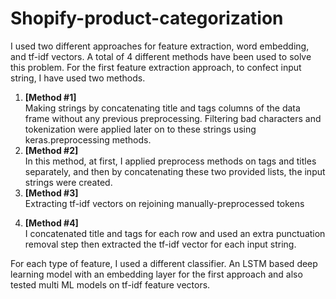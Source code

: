 # Shopify-product-categorization
I used two different approaches for feature extraction, word embedding, and tf-idf
vectors. A total of 4 different methods have been used to solve this problem.
For the first feature extraction approach, to confect input string, I have used two
methods.<br>
1. **[Method #1]**<br>
Making strings by concatenating title and tags columns of the data frame without
any previous preprocessing. Filtering bad characters and tokenization were
applied later on to these strings using keras.preprocessing methods.
2. **[Method #2]**<br>
In this method, at first, I applied preprocess methods on tags and titles
separately, and then by concatenating these two provided lists, the input strings
were created.
3. **[Method #3]**<br>
Extracting tf-idf vectors on rejoining manually-preprocessed tokens
4) **[Method #4]**<br>
I concatenated title and tags for each row and used an extra punctuation removal
step then extracted the tf-idf vector for each input string.<br>

For each type of feature, I used a different classifier. An LSTM based deep learning
model with an embedding layer for the first approach and also tested multi ML models
on tf-idf feature vectors.
